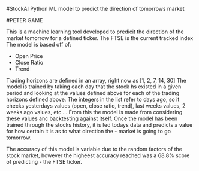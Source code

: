 #StockAI
Python ML model to predict the direction of tomorrows market

#PETER GAME

This is a machine learning tool developed to predicit the direction of the market tomorrow for a defined ticker.
The FTSE is the current tracked index
The model is based off of:

- Open Price
- Close Ratio
- Trend

Trading horizons are defined in an array, right now as [1, 2, 7, 14, 30]
The model is trained by taking each day that the stock hs existed in a given period and looking at the values defined above for 
each of the trading horizons defined above. The integers in the list refer to days ago, so it checks yesterdays values (open, close ratio, trend),
last weeks values, 2 weeks ago values, etc.... From this the model is made from considering these values anc backtesting against itself.
Once the model has been trained through the stocks history, it is fed todays data and predicts a value for how certain it is as to what direction the -
market is going to go tomorrow.

The accuracy of this model is variable due to the random factors of the stock market, however the higheest accuracy reached was a 68.8% score of predicting -
the FTSE ticker.
